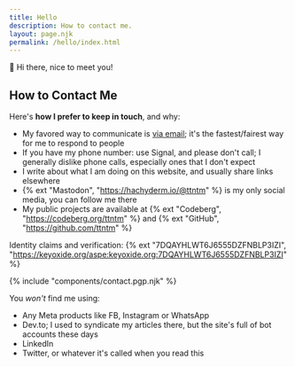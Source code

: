 ```yaml
---
title: Hello
description: How to contact me.
layout: page.njk
permalink: /hello/index.html
---
```


<span class="large">&#128075; Hi there, nice to meet you!</span>

## How to Contact Me

Here's **how I prefer to keep in touch**, and why:

- My favored way to communicate is [via email](mailto:ttntm@pm.me); it's the fastest/fairest way for me to respond to people
- If you have my phone number: use Signal, and please don't call; I generally dislike phone calls, especially ones that I don't expect
- I write about what I am doing on this website, and usually share links elsewhere
- {% ext "Mastodon", "https://hachyderm.io/@ttntm" %} is my only social media, you can follow me there
- My public projects are available at {% ext "Codeberg", "https://codeberg.org/ttntm" %} and {% ext "GitHub", "https://github.com/ttntm" %}

Identity claims and verification: {% ext "7DQAYHLWT6J6555DZFNBLP3IZI", "https://keyoxide.org/aspe:keyoxide.org:7DQAYHLWT6J6555DZFNBLP3IZI" %}

{% include "components/contact.pgp.njk" %}

<div class="hr shadow mt2 mb2"></div>

You _won't_ find me using:

- Any Meta products like FB, Instagram or WhatsApp
- Dev&period;to; I used to syndicate my articles there, but the site's full of bot accounts these days
- LinkedIn
- Twitter, or whatever it's called when you read this
